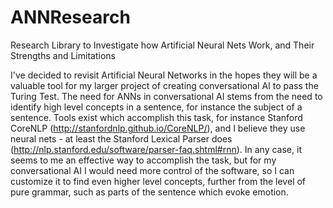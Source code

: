 # ANNResearch
Research Library to Investigate how Artificial Neural Nets Work, and Their Strengths and Limitations

I've decided to revisit Artificial Neural Networks in the hopes they will be a valuable tool for my larger project of creating conversational AI to pass the Turing Test. The need for ANNs in conversational AI stems from the need to identify high level concepts in a sentence, for instance the subject of a sentence. Tools exist which accomplish this task, for instance Stanford CoreNLP (http://stanfordnlp.github.io/CoreNLP/), and I believe they use neural nets - at least the Stanford Lexical Parser does (http://nlp.stanford.edu/software/parser-faq.shtml#rnn). In any case, it seems to me an effective way to accomplish the task, but for my conversational AI I would need more control of the software, so I can customize it to find even higher level concepts, further from the level of pure grammar, such as parts of the sentence which evoke emotion. 
